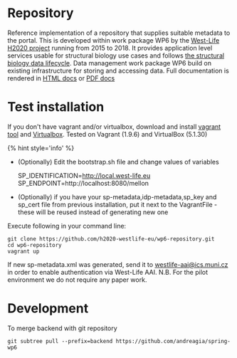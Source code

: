 # Repository
Reference implementation of a repository that supplies suitable metadata to the portal. This is developed within work package WP6 by the [West-Life H2020 project](https://west-life.eu) running from 2015 to 2018. It provides application level services usable for structural biology use cases and follows [the structural biology data lifecycle](http://internal-wiki.west-life.eu/w/images/9/9c/Assessment_of_the_life_cycle_of_structural_data_and_comparison_with_other_scientific_data.docx). Data management work package WP6 build on existing infrastructure for storing and accessing data. Full documentation is rendered in [HTML docs](https://h2020-westlife-eu.gitbooks.io/virtual-folder-docs/content/) or [PDF docs](https://www.gitbook.com/download/pdf/book/h2020-westlife-eu/virtual-folder-docs)

# Test installation
If you don't have vagrant and/or virtualbox, download and install [vagrant tool](https://www.vagrantup.com/downloads.html) and [Virtualbox](https://www.virtualbox.org/wiki/Downloads).
Tested on Vagrant (1.9.6) and VirtualBox (5.1.30)

{% hint style='info' %}
* (Optionally) Edit the bootstrap.sh file and change values of variables

     SP_IDENTIFICATION=http://local.west-life.eu
     SP_ENDPOINT=http://localhost:8080/mellon 

* (Optionally) if you have your sp-metadata,idp-metadata,sp_key and sp_cert file from previous installation, put it next to the VagrantFile - these will be reused instead of generating new one

Execute following in your command line:


    git clone https://github.com/h2020-westlife-eu/wp6-repository.git
    cd wp6-repository
    vagrant up

If new sp-metadata.xml was generated, send it to westlife-aai@ics.muni.cz in order to enable authentication via West-Life AAI. N.B. For the pilot environment we do not require any paper work. 

# Development
To merge backend with git repository

    git subtree pull --prefix=backend https://github.com/andreagia/spring-wp6
